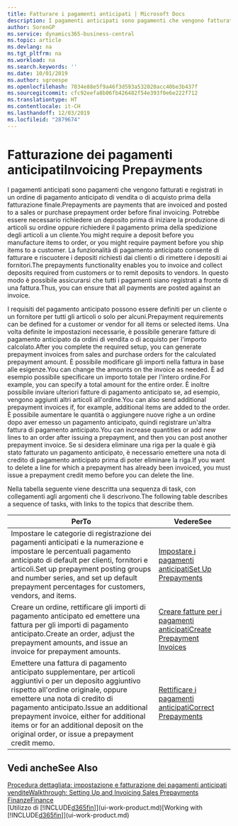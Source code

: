 ```yaml
---
title: Fatturare i pagamenti anticipati | Microsoft Docs
description: I pagamenti anticipati sono pagamenti che vengono fatturati e registrati in un ordine di pagamento anticipato di vendita o di acquisto prima della fatturazione finale. Potrebbe essere necessario richiedere un deposito prima di iniziare la produzione di articoli su ordine oppure richiedere il pagamento prima della spedizione degli articoli a un cliente. La funzionalità di pagamento anticipato consente di fatturare e riscuotere i depositi richiesti dai clienti o di rimettere i depositi ai fornitori. In questo modo è possibile assicurarsi che tutti i pagamenti siano registrati a fronte di una fattura.
author: SorenGP
ms.service: dynamics365-business-central
ms.topic: article
ms.devlang: na
ms.tgt_pltfrm: na
ms.workload: na
ms.search.keywords: ''
ms.date: 10/01/2019
ms.author: sgroespe
ms.openlocfilehash: 7034e88e5f9a46f3d593a532020acc40be3b437f
ms.sourcegitcommit: cfc92eefa8b06fb426482f54e393f0e6e222f712
ms.translationtype: HT
ms.contentlocale: it-CH
ms.lasthandoff: 12/03/2019
ms.locfileid: "2879674"
---
```

# <a name="invoicing-prepayments"></a><span data-ttu-id="19230-106">Fatturazione dei pagamenti anticipati</span><span class="sxs-lookup"><span data-stu-id="19230-106">Invoicing Prepayments</span></span>
<span data-ttu-id="19230-107">I pagamenti anticipati sono pagamenti che vengono fatturati e registrati in un ordine di pagamento anticipato di vendita o di acquisto prima della fatturazione finale.</span><span class="sxs-lookup"><span data-stu-id="19230-107">Prepayments are payments that are invoiced and posted to a sales or purchase prepayment order before final invoicing.</span></span> <span data-ttu-id="19230-108">Potrebbe essere necessario richiedere un deposito prima di iniziare la produzione di articoli su ordine oppure richiedere il pagamento prima della spedizione degli articoli a un cliente.</span><span class="sxs-lookup"><span data-stu-id="19230-108">You might require a deposit before you manufacture items to order, or you might require payment before you ship items to a customer.</span></span> <span data-ttu-id="19230-109">La funzionalità di pagamento anticipato consente di fatturare e riscuotere i depositi richiesti dai clienti o di rimettere i depositi ai fornitori.</span><span class="sxs-lookup"><span data-stu-id="19230-109">The prepayments functionality enables you to invoice and collect deposits required from customers or to remit deposits to vendors.</span></span> <span data-ttu-id="19230-110">In questo modo è possibile assicurarsi che tutti i pagamenti siano registrati a fronte di una fattura.</span><span class="sxs-lookup"><span data-stu-id="19230-110">Thus, you can ensure that all payments are posted against an invoice.</span></span>  

 <span data-ttu-id="19230-111">I requisiti del pagamento anticipato possono essere definiti per un cliente o un fornitore per tutti gli articoli o solo per alcuni.</span><span class="sxs-lookup"><span data-stu-id="19230-111">Prepayment requirements can be defined for a customer or vendor for all items or selected items.</span></span> <span data-ttu-id="19230-112">Una volta definite le impostazioni necessarie, è possibile generare fatture di pagamento anticipato da ordini di vendita o di acquisto per l'importo calcolato.</span><span class="sxs-lookup"><span data-stu-id="19230-112">After you complete the required setup, you can generate prepayment invoices from sales and purchase orders for the calculated prepayment amount.</span></span> <span data-ttu-id="19230-113">È possibile modificare gli importi nella fattura in base alle esigenze.</span><span class="sxs-lookup"><span data-stu-id="19230-113">You can change the amounts on the invoice as needed.</span></span> <span data-ttu-id="19230-114">È ad esempio possibile specificare un importo totale per l'intero ordine.</span><span class="sxs-lookup"><span data-stu-id="19230-114">For example, you can specify a total amount for the entire order.</span></span> <span data-ttu-id="19230-115">È inoltre possibile inviare ulteriori fatture di pagamento anticipato se, ad esempio, vengono aggiunti altri articoli all'ordine.</span><span class="sxs-lookup"><span data-stu-id="19230-115">You can also send additional prepayment invoices if, for example, additional items are added to the order.</span></span> <span data-ttu-id="19230-116">È possibile aumentare le quantità o aggiungere nuove righe a un ordine dopo aver emesso un pagamento anticipato, quindi registrare un'altra fattura di pagamento anticipato.</span><span class="sxs-lookup"><span data-stu-id="19230-116">You can increase quantities or add new lines to an order after issuing a prepayment, and then you can post another prepayment invoice.</span></span> <span data-ttu-id="19230-117">Se si desidera eliminare una riga per la quale è già stato fatturato un pagamento anticipato, è necessario emettere una nota di credito di pagamento anticipato prima di poter eliminare la riga.</span><span class="sxs-lookup"><span data-stu-id="19230-117">If you want to delete a line for which a prepayment has already been invoiced, you must issue a prepayment credit memo before you can delete the line.</span></span>  

 <span data-ttu-id="19230-118">Nella tabella seguente viene descritta una sequenza di task, con collegamenti agli argomenti che li descrivono.</span><span class="sxs-lookup"><span data-stu-id="19230-118">The following table describes a sequence of tasks, with links to the topics that describe them.</span></span>

|<span data-ttu-id="19230-119">**Per**</span><span class="sxs-lookup"><span data-stu-id="19230-119">**To**</span></span>|<span data-ttu-id="19230-120">**Vedere**</span><span class="sxs-lookup"><span data-stu-id="19230-120">**See**</span></span>|  
|------------|-------------|  
|<span data-ttu-id="19230-121">Impostare le categorie di registrazione dei pagamenti anticipati e la numerazione e impostare le percentuali pagamento anticipato di default per clienti, fornitori e articoli.</span><span class="sxs-lookup"><span data-stu-id="19230-121">Set up prepayment posting groups and number series, and set up default prepayment percentages for customers, vendors, and items.</span></span>|[<span data-ttu-id="19230-122">Impostare i pagamenti anticipati</span><span class="sxs-lookup"><span data-stu-id="19230-122">Set Up Prepayments</span></span>](finance-set-up-prepayments.md)|
|<span data-ttu-id="19230-123">Creare un ordine, rettificare gli importi di pagamento anticipato ed emettere una fattura per gli importi di pagamento anticipato.</span><span class="sxs-lookup"><span data-stu-id="19230-123">Create an order, adjust the prepayment amounts, and issue an invoice for prepayment amounts.</span></span>|[<span data-ttu-id="19230-124">Creare fatture per i pagamenti anticipati</span><span class="sxs-lookup"><span data-stu-id="19230-124">Create Prepayment Invoices</span></span>](finance-how-to-create-prepayment-invoices.md)|  
|<span data-ttu-id="19230-125">Emettere una fattura di pagamento anticipato supplementare, per articoli aggiuntivi o per un deposito aggiuntivo rispetto all'ordine originale, oppure emettere una nota di credito di pagamento anticipato.</span><span class="sxs-lookup"><span data-stu-id="19230-125">Issue an additional prepayment invoice, either for additional items or for an additional deposit on the original order, or issue a prepayment credit memo.</span></span>|[<span data-ttu-id="19230-126">Rettificare i pagamenti anticipati</span><span class="sxs-lookup"><span data-stu-id="19230-126">Correct Prepayments</span></span>](finance-how-to-correct-prepayments.md)|  

## <a name="see-also"></a><span data-ttu-id="19230-127">Vedi anche</span><span class="sxs-lookup"><span data-stu-id="19230-127">See Also</span></span>  
[<span data-ttu-id="19230-128">Procedura dettagliata: impostazione e fatturazione dei pagamenti anticipati vendite</span><span class="sxs-lookup"><span data-stu-id="19230-128">Walkthrough: Setting Up and Invoicing Sales Prepayments</span></span>](walkthrough-setting-up-and-invoicing-sales-prepayments.md)  
[<span data-ttu-id="19230-129">Finanze</span><span class="sxs-lookup"><span data-stu-id="19230-129">Finance</span></span>](finance.md)  
<span data-ttu-id="19230-130">[Utilizzo di [!INCLUDE[d365fin](includes/d365fin_md.md)]](ui-work-product.md)</span><span class="sxs-lookup"><span data-stu-id="19230-130">[Working with [!INCLUDE[d365fin](includes/d365fin_md.md)]](ui-work-product.md)</span></span>
